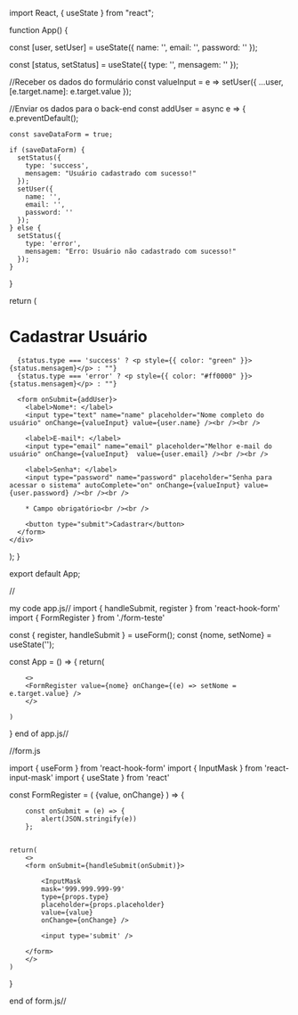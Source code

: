 import React, { useState } from "react";

function App() {

  const [user, setUser] = useState({
    name: '',
    email: '',
    password: ''
  });

  const [status, setStatus] = useState({
    type: '',
    mensagem: ''
  });

  //Receber os dados do formulário
  const valueInput = e => setUser({ ...user, [e.target.name]: e.target.value });

  //Enviar os dados para o back-end
  const addUser = async e => {
    e.preventDefault();

    const saveDataForm = true;

    if (saveDataForm) {
      setStatus({
        type: 'success',
        mensagem: "Usuário cadastrado com sucesso!"
      });
      setUser({
        name: '',
        email: '',
        password: ''
      });
    } else {
      setStatus({
        type: 'error',
        mensagem: "Erro: Usuário não cadastrado com sucesso!"
      });
    }


  }

  return (
    <div>
      <h1>Cadastrar Usuário</h1>

      {status.type === 'success' ? <p style={{ color: "green" }}>{status.mensagem}</p> : ""}
      {status.type === 'error' ? <p style={{ color: "#ff0000" }}>{status.mensagem}</p> : ""}

      <form onSubmit={addUser}>
        <label>Nome*: </label>
        <input type="text" name="name" placeholder="Nome completo do usuário" onChange={valueInput} value={user.name} /><br /><br />

        <label>E-mail*: </label>
        <input type="email" name="email" placeholder="Melhor e-mail do usuário" onChange={valueInput}  value={user.email} /><br /><br />

        <label>Senha*: </label>
        <input type="password" name="password" placeholder="Senha para acessar o sistema" autoComplete="on" onChange={valueInput} value={user.password} /><br /><br />

        * Campo obrigatório<br /><br />

        <button type="submit">Cadastrar</button>
      </form>
    </div>
  );
}

export default App;



//

my code
app.js//
import { handleSubmit, register } from 'react-hook-form'
import { FormRegister } from './form-teste'

const { register, handleSubmit } = useForm();
const {nome, setNome} = useState('');


const App = () => {
    return(

        <>
        <FormRegister value={nome} onChange={(e) => setNome = e.target.value} />
        </>

    )
}
end of app.js//

//form.js

import { useForm } from 'react-hook-form'
import { InputMask } from 'react-input-mask' 
import { useState } from 'react'


const FormRegister = ( {value, onChange} ) => {

        const onSubmit = (e) => {
            alert(JSON.stringify(e))
        };
        

    return(
        <>
        <form onSubmit={handleSubmit(onSubmit)}>

            <InputMask
            mask='999.999.999-99'
            type={props.type}
            placeholder={props.placeholder}
            value={value}
            onChange={onChange} />

            <input type='submit' />
            
        </form>
        </>
    )
}

end of form.js//


